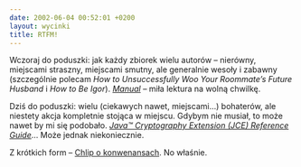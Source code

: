 ```yaml
---
date: 2002-06-04 00:52:01 +0200
layout: wycinki
title: RTFM!
---
```


Wczoraj do poduszki: jak każdy zbiorek wielu autorów – nierówny, miejscami straszny, miejscami smutny, ale generalnie wesoły i zabawny (szczególnie polecam <cite>How to Unsuccessfully Woo Your Roommate’s Future Husband</cite> i <cite>How to Be Igor</cite>). <cite>[Manual](http://textism.com/article/515/ '…na textism.com')</cite> – miła lektura na wolną chwilkę.

Dziś do poduszki: wielu (ciekawych nawet, miejscami…) bohaterów, ale niestety akcja kompletnie stojąca w miejscu. Gdybym nie musiał, to może nawet by mi się podobało. <cite>[Java™ Cryptography Extension (JCE) Reference Guide](http://java.sun.com/j2se/1.4/docs/guide/security/jce/JCERefGuide.html '…na java.sun.com')</cite>… Może jednak niekoniecznie.

Z krótkich form – [Chlip o konwenansach](http://chlip.pl/?id=469 'konwenans – powszechnie przyjęty zwyczaj towarzyski…'). No właśnie.
